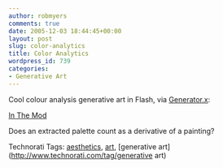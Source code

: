 ```yaml
---
author: robmyers
comments: true
date: 2005-12-03 18:44:45+00:00
layout: post
slug: color-analytics
title: Color Analytics
wordpress_id: 739
categories:
- Generative Art
---
```


  
Cool colour analysis generative art in Flash, via [Generator.x](http://www.generatorx.no/):  


  
[In The Mod](http://www.inthemod.com/)  


  
Does an extracted palette count as a derivative of a painting?  


  


Technorati Tags: [aesthetics](http://www.technorati.com/tag/aesthetics), [art](http://www.technorati.com/tag/art), [generative art](http://www.technorati.com/tag/generative art)

  



